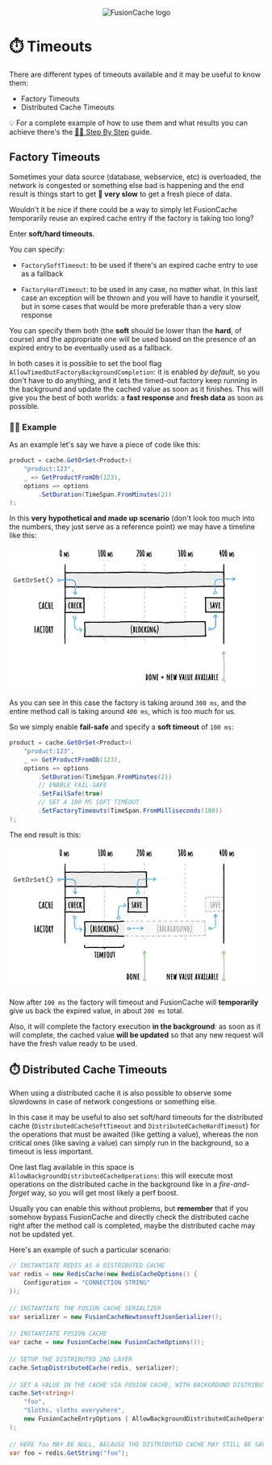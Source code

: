 <div align="center">

![FusionCache logo](logo-128x128.png)

</div>

# ⏱️ Timeouts

There are different types of timeouts available and it may be useful to know them:
- Factory Timeouts
- Distributed Cache Timeouts

💡 For a complete example of how to use them and what results you can achieve there's the [👩‍🏫 Step By Step](StepByStep.md) guide.
## Factory Timeouts

Sometimes your data source (database, webservice, etc) is overloaded, the network is congested or something else bad is happening and the end result is things start to get **:snail: very slow** to get a fresh piece of data.

Wouldn't it be nice if there could be a way to simply let FusionCache temporarily reuse an expired cache entry if the factory is taking too long?

Enter **soft/hard timeouts**.

You can specify:

- `FactorySoftTimeout`: to be used if there's an expired cache entry to use as a fallback

- `FactoryHardTimeout`: to be used in any case, no matter what. In this last case an exception will be thrown and you will have to handle it yourself, but in some cases that would be more preferable than a very slow response

You can specify them both (the **soft** should be lower than the **hard**, of course) and the appropriate one will be used based on the presence of an expired entry to be eventually used as a fallback.

In both cases it is possible to set the bool flag `AllowTimedOutFactoryBackgroundCompletion`: it is enabled *by default*, so you don't have to do anything, and it lets the timed-out factory keep running in the background and update the cached value as soon as it finishes. This will give you the best of both worlds: a **fast response** and **fresh data** as soon as possible.

### 👩‍💻 Example
As an example let's say we have a piece of code like this:

```csharp
product = cache.GetOrSet<Product>(
    "product:123",
    _ => GetProductFromDb(123),
    options => options
        .SetDuration(TimeSpan.FromMinutes(2))
);
```

In this **very hypothetical and made up scenario** (don't look too much into the numbers, they just serve as a reference point) we may have a timeline like this:

![Timeline Without Timeouts](images/timeouts-timeline-blocking.png)

As you can see in this case the factory is taking around `300 ms`, and the entire method call is taking around `400 ms`, which is too much for us.

So we simply enable **fail-safe** and specify a **soft timeout** of `100 ms`:

```csharp
product = cache.GetOrSet<Product>(
    "product:123",
    _ => GetProductFromDb(123),
    options => options
        .SetDuration(TimeSpan.FromMinutes(2))
        // ENABLE FAIL-SAFE
        .SetFailSafe(true)
        // SET A 100 MS SOFT TIMEOUT
        .SetFactoryTimeouts(TimeSpan.FromMilliseconds(100))
);
```

The end result is this:

![Timeline With Timeouts](images/timeouts-timeline-background.png)

Now after `100 ms` the factory will timeout and FusionCache will **temporarily** give us back the expired value, in about `200 ms` total.

Also, it will complete the factory execution **in the background**: as soon as it will complete, the cached value **will be updated** so that any new request will have the fresh value ready to be used.


## ⏱️ Distributed Cache Timeouts

When using a distributed cache it is also possible to observe some slowdowns in case of network congestions or something else.

In this case it may be useful to also set soft/hard timeouts for the distributed cache (`DistributedCacheSoftTimeout` and `DistributedCacheHardTimeout`) for the operations that must be awaited (like getting a value), whereas the non critical ones (like saving a value) can simply run in the background, so a timeout is less important.

One last flag available in this space is `AllowBackgroundDistributedCacheOperations`: this will execute most operations on the distributed cache in the background like in a *fire-and-forget* way, so you will get most likely a perf boost.

Usually you can enable this without problems, but **remember** that if you somehow bypass FusionCache and directly check the distributed cache right after the method call is completed, maybe the distributed cache may not be updated yet.

Here's an example of such a particular scenario:

```csharp
// INSTANTIATE REDIS AS A DISTRIBUTED CACHE
var redis = new RedisCache(new RedisCacheOptions() {
    Configuration = "CONNECTION STRING"
});

// INSTANTIATE THE FUSION CACHE SERIALIZER
var serializer = new FusionCacheNewtonsoftJsonSerializer();

// INSTANTIATE FUSION CACHE
var cache = new FusionCache(new FusionCacheOptions());

// SETUP THE DISTRIBUTED 2ND LAYER
cache.SetupDistributedCache(redis, serializer);

// SET A VALUE IN THE CACHE VIA FUSION CACHE, WITH BACKGROUND DISTRIBUTED OPERATIONS
cache.Set<string>(
    "foo",
    "Sloths, sloths everywhere",
    new FusionCacheEntryOptions { AllowBackgroundDistributedCacheOperations = true }
);

// HERE foo MAY BE NULL, BECAUSE THE DISTRIBUTED CACHE MAY STILL BE SAVING THE VALUE IN THE BACKGROUND
var foo = redis.GetString("foo");
```
